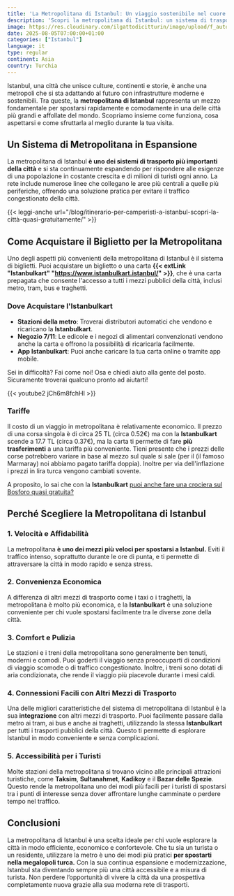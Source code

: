 ```yaml
---
title: 'La Metropolitana di Istanbul: Un viaggio sostenibile nel cuore della città'
description: 'Scopri la metropolitana di Istanbul: un sistema di trasporto rapido, economico e sostenibile per esplorare la città, collegando attrazioni come Sultanahmet, Taksim e Kadikoy con comfort e facilità.'
image: https://res.cloudinary.com/ilgattodicitturin/image/upload/f_auto,q_auto,w_800,dpr_auto/v1754562586/Articoli/turchia/guida-alla-metro-di-istanbul_noabdp.png
date: 2025-08-05T07:00:00+01:00
categories: ["Istanbul"]
language: it
type: regular
continent: Asia
country: Turchia
---
```

Istanbul, una città che unisce culture, continenti e storie, è anche una metropoli che si sta adattando al futuro con infrastrutture moderne e sostenibili. Tra queste, la **metropolitana di Istanbul** rappresenta un mezzo fondamentale per spostarsi rapidamente e comodamente in una delle città più grandi e affollate del mondo. Scopriamo insieme come funziona, cosa aspettarsi e come sfruttarla al meglio durante la tua visita.

## Un Sistema di Metropolitana in Espansione

La metropolitana di Istanbul **è uno dei sistemi di trasporto più importanti della città** e si sta continuamente espandendo per rispondere alle esigenze di una popolazione in costante crescita e di milioni di turisti ogni anno. La rete include numerose linee che collegano le aree più centrali a quelle più periferiche, offrendo una soluzione pratica per evitare il traffico congestionato della città.

{{< leggi-anche url="/blog/itinerario-per-camperisti-a-istanbul-scopri-la-città-quasi-gratuitamente/" >}}

## Come Acquistare il Biglietto per la Metropolitana

Uno degli aspetti più convenienti della metropolitana di Istanbul è il sistema di biglietti. Puoi acquistare un biglietto o una carta **{{< extLink "Istanbulkart" "https://www.istanbulkart.istanbul/" >}}**, che è una carta prepagata che consente l'accesso a tutti i mezzi pubblici della città, inclusi metro, tram, bus e traghetti. 

### Dove Acquistare l'Istanbulkart

- **Stazioni della metro**: Troverai distributori automatici che vendono e ricaricano la **Istanbulkart**.
- **Negozio 7/11**: Le edicole e i negozi di alimentari convenzionati vendono anche la carta e offrono la possibilità di ricaricarla facilmente.
- **App Istanbulkart**: Puoi anche caricare la tua carta online o tramite app mobile.

Sei in difficoltà? Fai come noi! Osa e chiedi aiuto alla gente del posto. Sicuramente troverai qualcuno pronto ad aiutarti!

{{< youtube2 jCh6m8fchHI >}}

### Tariffe

Il costo di un viaggio in metropolitana è relativamente economico. Il prezzo di una corsa singola è di circa 25 TL (circa 0.52€) ma con la **Istanbulkart** scende a 17.7 TL (circa 0.37€), ma la carta ti permette di fare **più trasferimenti** a una tariffa più conveniente.
Tieni presente che i prezzi delle corse potrebbero variare in base al mezzo sul quale si sale (per il  (il famoso Marmaray) noi abbiamo pagato tariffa doppia). Inoltre per via dell'inflazione i prezzi in lira turca vengono cambiati sovente.

A proposito, lo sai che con la **Istanbulkart** [puoi anche fare una crociera sul Bosforo quasi gratuita?](/blog/crociera-bosforo-istanbul-esperienza-low-cost)

## Perché Scegliere la Metropolitana di Istanbul

### 1. **Velocità e Affidabilità**

La metropolitana **è uno dei mezzi più veloci per spostarsi a Istanbul.** Eviti il traffico intenso, soprattutto durante le ore di punta, e ti permette di attraversare la città in modo rapido e senza stress.

### 2. **Convenienza Economica**

A differenza di altri mezzi di trasporto come i taxi o i traghetti, la metropolitana è molto più economica, e la **Istanbulkart** è una soluzione conveniente per chi vuole spostarsi facilmente tra le diverse zone della città.

### 3. **Comfort e Pulizia**

Le stazioni e i treni della metropolitana sono generalmente ben tenuti, moderni e comodi. Puoi goderti il viaggio senza preoccuparti di condizioni di viaggio scomode o di traffico congestionato. Inoltre, i treni sono dotati di aria condizionata, che rende il viaggio più piacevole durante i mesi caldi.

### 4. **Connessioni Facili con Altri Mezzi di Trasporto**

Una delle migliori caratteristiche del sistema di metropolitana di Istanbul è la sua **integrazione** con altri mezzi di trasporto. Puoi facilmente passare dalla metro ai tram, ai bus e anche ai traghetti, utilizzando la stessa **Istanbulkart** per tutti i trasporti pubblici della città. Questo ti permette di esplorare Istanbul in modo conveniente e senza complicazioni.

### 5. **Accessibilità per i Turisti**

Molte stazioni della metropolitana si trovano vicino alle principali attrazioni turistiche, come **Taksim**, **Sultanahmet**, **Kadikoy** e il **Bazar delle Spezie**. Questo rende la metropolitana uno dei modi più facili per i turisti di spostarsi tra i punti di interesse senza dover affrontare lunghe camminate o perdere tempo nel traffico.

## Conclusioni

La metropolitana di Istanbul è una scelta ideale per chi vuole esplorare la città in modo efficiente, economico e confortevole. Che tu sia un turista o un residente, utilizzare la metro è uno dei modi più pratici **per spostarti nella megalopoli turca.** Con la sua continua espansione e modernizzazione, Istanbul sta diventando sempre più una città accessibile e a misura di turista. Non perdere l’opportunità di vivere la città da una prospettiva completamente nuova grazie alla sua moderna rete di trasporti.

<!-- Sei un Camperista? Scopri dove parcheggiare il tuo camper e come visitare Istanbul in 5 giorni in modo quasi gratuito! -->